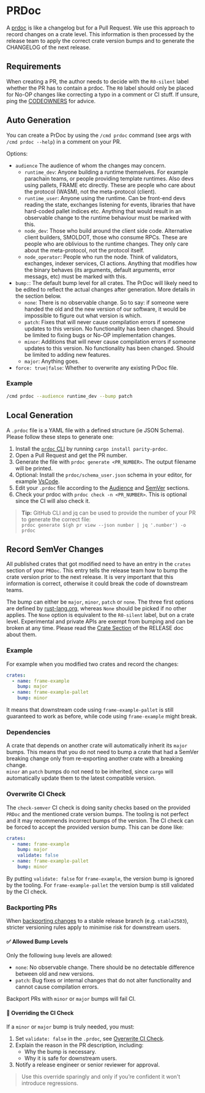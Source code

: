 # PRDoc

A [prdoc](https://github.com/paritytech/prdoc) is like a changelog but for a Pull Request. We use
this approach to record changes on a crate level. This information is then processed by the release
team to apply the correct crate version bumps and to generate the CHANGELOG of the next release.

## Requirements

When creating a PR, the author needs to decide with the `R0-silent` label whether the PR has to
contain a prdoc. The `R0` label should only be placed for No-OP changes like correcting a typo in a
comment or CI stuff. If unsure, ping the [CODEOWNERS](../../.github/CODEOWNERS) for advice.

## Auto Generation

You can create a PrDoc by using the `/cmd prdoc` command (see args with `/cmd prdoc --help`) in a
comment on your PR.

Options:

- `audience` The audience of whom the changes may concern.
  - `runtime_dev`: Anyone building a runtime themselves. For example parachain teams, or people
    providing template runtimes. Also devs using pallets, FRAME etc directly. These are people who
    care about the protocol (WASM), not the meta-protocol (client).
  - `runtime_user`: Anyone using the runtime. Can be front-end devs reading the state, exchanges
    listening for events, libraries that have hard-coded pallet indices etc. Anything that would
    result in an observable change to the runtime behaviour must be marked with this.
  - `node_dev`: Those who build around the client side code. Alternative client builders, SMOLDOT,
  those who consume RPCs. These are people who are oblivious to the runtime changes. They only care
  about the meta-protocol, not the protocol itself.
  - `node_operator`: People who run the node. Think of validators, exchanges, indexer services, CI
    actions. Anything that modifies how the binary behaves (its arguments, default arguments, error
    messags, etc) must be marked with this.
- `bump:`: The default bump level for all crates. The PrDoc will likely need to be edited to reflect
  the actual changes after generation. More details in the section below.
  - `none`: There is no observable change. So to say: if someone were handed the old and the new
    version of our software, it would be impossible to figure out what version is which.
  - `patch`: Fixes that will never cause compilation errors if someone updates to this version. No
    functionality has been changed. Should be limited to fixing bugs or No-OP implementation
    changes.
  - `minor`: Additions that will never cause compilation errors if someone updates to this version.
    No functionality has been changed. Should be limited to adding new features.
  - `major`: Anything goes.
- `force: true|false`: Whether to overwrite any existing PrDoc file.

### Example

```bash
/cmd prdoc --audience runtime_dev --bump patch
```

## Local Generation

A `.prdoc` file is a YAML file with a defined structure (ie JSON Schema). Please follow these steps
to generate one:

1. Install the [`prdoc` CLI](https://github.com/paritytech/prdoc) by running `cargo install
   parity-prdoc`.
1. Open a Pull Request and get the PR number.
1. Generate the file with `prdoc generate <PR_NUMBER>`. The output filename will be printed.
1. Optional: Install the `prdoc/schema_user.json` schema in your editor, for example
   [VsCode](https://github.com/paritytech/prdoc?tab=readme-ov-file#schemas).
1. Edit your `.prdoc` file according to the [Audience](#pick-an-audience) and
   [SemVer](#record-semver-changes) sections.
1. Check your prdoc with `prdoc check -n <PR_NUMBER>`. This is optional since the CI will also check
   it.

> **Tip:** GitHub CLI and jq can be used to provide the number of your PR to generate the correct
> file:  
> `prdoc generate $(gh pr view --json number | jq '.number') -o prdoc`

## Record SemVer Changes

All published crates that got modified need to have an entry in the `crates` section of your
`PRDoc`. This entry tells the release team how to bump the crate version prior to the next release.
It is very important that this information is correct, otherwise it could break the code of
downstream teams.

The bump can either be `major`, `minor`, `patch` or `none`. The three first options are defined by
[rust-lang.org](https://doc.rust-lang.org/cargo/reference/semver.html), whereas `None` should be
picked if no other applies. The `None` option is equivalent to the `R0-silent` label, but on a crate
level. Experimental and private APIs are exempt from bumping and can be broken at any time. Please
read the [Crate Section](../RELEASE.md) of the RELEASE doc about them.

### Example

For example when you modified two crates and record the changes:

```yaml
crates:
  - name: frame-example
    bump: major
  - name: frame-example-pallet
    bump: minor
```

It means that downstream code using `frame-example-pallet` is still guaranteed to work as before,
while code using `frame-example` might break.

### Dependencies

A crate that depends on another crate will automatically inherit its `major` bumps. This means that
you do not need to bump a crate that had a SemVer breaking change only from re-exporting another
crate with a breaking change.  
`minor` an `patch` bumps do not need to be inherited, since `cargo` will automatically update them
to the latest compatible version.

### Overwrite CI Check

The `check-semver` CI check is doing sanity checks based on the provided `PRDoc` and the mentioned
crate version bumps. The tooling is not perfect and it may recommends incorrect bumps of the version.
The CI check can be forced to accept the provided version bump. This can be done like:

```yaml
crates:
  - name: frame-example
    bump: major
    validate: false
  - name: frame-example-pallet
    bump: minor
```

By putting `validate: false` for `frame-example`, the version bump is ignored by the tooling. For
`frame-example-pallet` the version bump is still validated by the CI check.

### Backporting PRs

When [backporting changes](../BACKPORT.md) to a stable release branch (e.g. `stable2503`), stricter versioning rules
apply to minimise risk for downstream users.

#### ✅ Allowed Bump Levels

Only the following `bump` levels are allowed:

- `none`: No observable change. There should be no detectable difference between old and new versions.
- `patch`: Bug fixes or internal changes that do not alter functionality and cannot cause compilation errors.

Backport PRs with `minor` or `major` bumps will fail CI.

#### 🚨 Overriding the CI Check

If a `minor` or `major` bump is truly needed, you must:

1. Set `validate: false` in the `.prdoc`, see [Overwrite CI Check](#overwrite-ci-check).
2. Explain the reason in the PR description, including:
    - Why the bump is necessary.
    - Why it is safe for downstream users.
3. Notify a release engineer or senior reviewer for approval.

> Use this override sparingly and only if you’re confident it won't introduce regressions.
